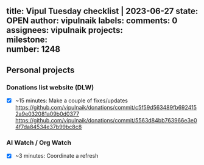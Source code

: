 title:	Vipul Tuesday checklist | 2023-06-27
state:	OPEN
author:	vipulnaik
labels:	
comments:	0
assignees:	vipulnaik
projects:	
milestone:	
number:	1248
--
## Personal projects

### Donations list website (DLW)

- [x] ~15 minutes: Make a couple of fixes/updates https://github.com/vipulnaik/donations/commit/c5f59d563489fb6924152a9e032081a09b0d0377 https://github.com/vipulnaik/donations/commit/5563d84bb763966e3e04f7da84534e37b99bc8c8

### AI Watch / Org Watch

- [x] ~3 minutes: Coordinate a refresh
